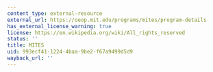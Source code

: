 ```yaml
---
content_type: external-resource
external_url: https://oeop.mit.edu/programs/mites/program-details
has_external_license_warning: true
license: https://en.wikipedia.org/wiki/All_rights_reserved
status: ''
title: MITES
uid: 993ecf41-1224-4baa-9be2-f67a9499d5d9
wayback_url: ''
---
```

